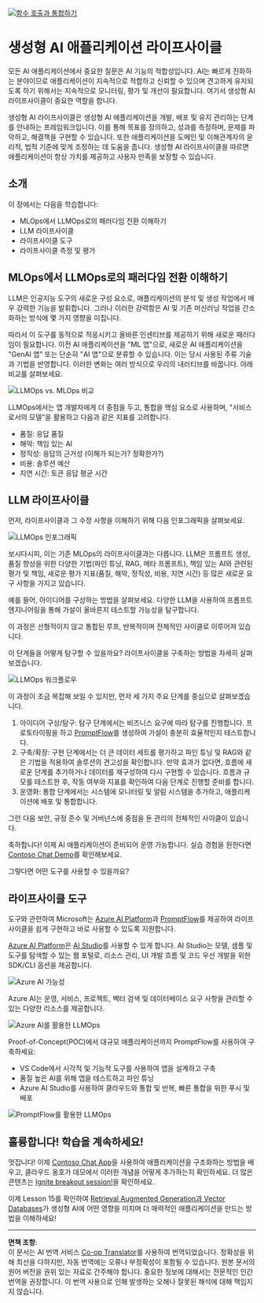 <!--
CO_OP_TRANSLATOR_METADATA:
{
  "original_hash": "b9d32511b27373a1b21b5789d4fda057",
  "translation_date": "2025-10-18T00:04:51+00:00",
  "source_file": "14-the-generative-ai-application-lifecycle/README.md",
  "language_code": "ko"
}
-->
[![함수 호출과 통합하기](../../../translated_images/14-lesson-banner.066d74a31727ac121eeac06376a068a397d8e335281e63ce94130d11f516e46b.ko.png)](https://youtu.be/ewtQY_RJrzs?si=dyJ2bjiljH7UUHCh)

# 생성형 AI 애플리케이션 라이프사이클

모든 AI 애플리케이션에서 중요한 질문은 AI 기능의 적합성입니다. AI는 빠르게 진화하는 분야이므로 애플리케이션이 지속적으로 적합하고 신뢰할 수 있으며 견고하게 유지되도록 하기 위해서는 지속적으로 모니터링, 평가 및 개선이 필요합니다. 여기서 생성형 AI 라이프사이클이 중요한 역할을 합니다.

생성형 AI 라이프사이클은 생성형 AI 애플리케이션을 개발, 배포 및 유지 관리하는 단계를 안내하는 프레임워크입니다. 이를 통해 목표를 정의하고, 성과를 측정하며, 문제를 파악하고, 해결책을 구현할 수 있습니다. 또한 애플리케이션을 도메인 및 이해관계자의 윤리적, 법적 기준에 맞게 조정하는 데 도움을 줍니다. 생성형 AI 라이프사이클을 따르면 애플리케이션이 항상 가치를 제공하고 사용자 만족을 보장할 수 있습니다.

## 소개

이 장에서는 다음을 학습합니다:

- MLOps에서 LLMOps로의 패러다임 전환 이해하기
- LLM 라이프사이클
- 라이프사이클 도구
- 라이프사이클 측정 및 평가

## MLOps에서 LLMOps로의 패러다임 전환 이해하기

LLM은 인공지능 도구의 새로운 구성 요소로, 애플리케이션의 분석 및 생성 작업에서 매우 강력한 기능을 발휘합니다. 그러나 이러한 강력함은 AI 및 기존 머신러닝 작업을 간소화하는 방식에 몇 가지 영향을 미칩니다.

따라서 이 도구를 동적으로 적응시키고 올바른 인센티브를 제공하기 위해 새로운 패러다임이 필요합니다. 이전 AI 애플리케이션을 "ML 앱"으로, 새로운 AI 애플리케이션을 "GenAI 앱" 또는 단순히 "AI 앱"으로 분류할 수 있습니다. 이는 당시 사용된 주류 기술과 기법을 반영합니다. 이러한 변화는 여러 방식으로 우리의 내러티브를 바꿉니다. 아래 비교를 살펴보세요.

![LLMOps vs. MLOps 비교](../../../translated_images/01-llmops-shift.29bc933cb3bb0080a562e1655c0c719b71a72c3be6252d5c564b7f598987e602.ko.png)

LLMOps에서는 앱 개발자에게 더 중점을 두고, 통합을 핵심 요소로 사용하며, "서비스로서의 모델"을 활용하고 다음과 같은 지표를 고려합니다.

- 품질: 응답 품질
- 해악: 책임 있는 AI
- 정직성: 응답의 근거성 (이해가 되는가? 정확한가?)
- 비용: 솔루션 예산
- 지연 시간: 토큰 응답 평균 시간

## LLM 라이프사이클

먼저, 라이프사이클과 그 수정 사항을 이해하기 위해 다음 인포그래픽을 살펴보세요.

![LLMOps 인포그래픽](../../../translated_images/02-llmops.70a942ead05a7645db740f68727d90160cb438ab71f0fb20548bc7fe5cad83ff.ko.png)

보시다시피, 이는 기존 MLOps의 라이프사이클과는 다릅니다. LLM은 프롬프트 생성, 품질 향상을 위한 다양한 기법(파인 튜닝, RAG, 메타 프롬프트), 책임 있는 AI와 관련된 평가 및 책임, 새로운 평가 지표(품질, 해악, 정직성, 비용, 지연 시간) 등 많은 새로운 요구 사항을 가지고 있습니다.

예를 들어, 아이디어를 구상하는 방법을 살펴보세요. 다양한 LLM을 사용하여 프롬프트 엔지니어링을 통해 가설이 올바른지 테스트할 가능성을 탐구합니다.

이 과정은 선형적이지 않고 통합된 루프, 반복적이며 전체적인 사이클로 이루어져 있습니다.

이 단계들을 어떻게 탐구할 수 있을까요? 라이프사이클을 구축하는 방법을 자세히 살펴보겠습니다.

![LLMOps 워크플로우](../../../translated_images/03-llm-stage-flows.3a1e1c401235a6cfa886ed6ba04aa52a096a545e1bc44fa54d7d5983a7201892.ko.png)

이 과정이 조금 복잡해 보일 수 있지만, 먼저 세 가지 주요 단계를 중심으로 살펴보겠습니다.

1. 아이디어 구상/탐구: 탐구 단계에서는 비즈니스 요구에 따라 탐구를 진행합니다. 프로토타이핑을 하고 [PromptFlow](https://microsoft.github.io/promptflow/index.html?WT.mc_id=academic-105485-koreyst)를 생성하여 가설이 충분히 효율적인지 테스트합니다.
2. 구축/확장: 구현 단계에서는 더 큰 데이터 세트를 평가하고 파인 튜닝 및 RAG와 같은 기법을 적용하여 솔루션의 견고성을 확인합니다. 만약 효과가 없다면, 흐름에 새로운 단계를 추가하거나 데이터를 재구성하여 다시 구현할 수 있습니다. 흐름과 규모를 테스트한 후, 작동 여부와 지표를 확인하여 다음 단계로 진행할 준비를 합니다.
3. 운영화: 통합 단계에서는 시스템에 모니터링 및 알림 시스템을 추가하고, 애플리케이션에 배포 및 통합합니다.

그런 다음 보안, 규정 준수 및 거버넌스에 중점을 둔 관리의 전체적인 사이클이 있습니다.

축하합니다! 이제 AI 애플리케이션이 준비되어 운영 가능합니다. 실습 경험을 원한다면 [Contoso Chat Demo](https://nitya.github.io/contoso-chat/?WT.mc_id=academic-105485-koreys)를 확인해보세요.

그렇다면 어떤 도구를 사용할 수 있을까요?

## 라이프사이클 도구

도구와 관련하여 Microsoft는 [Azure AI Platform](https://azure.microsoft.com/solutions/ai/?WT.mc_id=academic-105485-koreys)과 [PromptFlow](https://microsoft.github.io/promptflow/index.html?WT.mc_id=academic-105485-koreyst)를 제공하여 라이프사이클을 쉽게 구현하고 바로 사용할 수 있도록 지원합니다.

[Azure AI Platform](https://azure.microsoft.com/solutions/ai/?WT.mc_id=academic-105485-koreys)은 [AI Studio](https://ai.azure.com/?WT.mc_id=academic-105485-koreys)를 사용할 수 있게 합니다. AI Studio는 모델, 샘플 및 도구를 탐색할 수 있는 웹 포털로, 리소스 관리, UI 개발 흐름 및 코드 우선 개발을 위한 SDK/CLI 옵션을 제공합니다.

![Azure AI 가능성](../../../translated_images/04-azure-ai-platform.80203baf03a12fa8b166e194928f057074843d1955177baf0f5b53d50d7b6153.ko.png)

Azure AI는 운영, 서비스, 프로젝트, 벡터 검색 및 데이터베이스 요구 사항을 관리할 수 있는 다양한 리소스를 제공합니다.

![Azure AI를 활용한 LLMOps](../../../translated_images/05-llm-azure-ai-prompt.a5ce85cdbb494bdf95420668e3464aae70d8b22275a744254e941dd5e73ae0d2.ko.png)

Proof-of-Concept(POC)에서 대규모 애플리케이션까지 PromptFlow를 사용하여 구축하세요:

- VS Code에서 시각적 및 기능적 도구를 사용하여 앱을 설계하고 구축
- 품질 높은 AI를 위해 앱을 테스트하고 파인 튜닝
- Azure AI Studio를 사용하여 클라우드와 통합 및 반복, 빠른 통합을 위한 푸시 및 배포

![PromptFlow를 활용한 LLMOps](../../../translated_images/06-llm-promptflow.a183eba07a3a7fdf4aa74db92a318b8cbbf4a608671f6b166216358d3203d8d4.ko.png)

## 훌륭합니다! 학습을 계속하세요!

멋집니다! 이제 [Contoso Chat App](https://nitya.github.io/contoso-chat/?WT.mc_id=academic-105485-koreyst)을 사용하여 애플리케이션을 구조화하는 방법을 배우고, 클라우드 옹호가 데모에서 이러한 개념을 어떻게 추가하는지 확인하세요. 더 많은 콘텐츠는 [Ignite breakout session!](https://www.youtube.com/watch?v=DdOylyrTOWg)을 확인하세요.

이제 Lesson 15를 확인하여 [Retrieval Augmented Generation과 Vector Databases](../15-rag-and-vector-databases/README.md?WT.mc_id=academic-105485-koreyst)가 생성형 AI에 어떤 영향을 미치며 더 매력적인 애플리케이션을 만드는 방법을 이해하세요!

---

**면책 조항**:  
이 문서는 AI 번역 서비스 [Co-op Translator](https://github.com/Azure/co-op-translator)를 사용하여 번역되었습니다. 정확성을 위해 최선을 다하지만, 자동 번역에는 오류나 부정확성이 포함될 수 있습니다. 원본 문서의 원어 버전을 권위 있는 자료로 간주해야 합니다. 중요한 정보에 대해서는 전문적인 인간 번역을 권장합니다. 이 번역 사용으로 인해 발생하는 오해나 잘못된 해석에 대해 책임지지 않습니다.